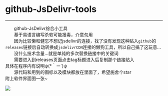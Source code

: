 # github-JsDelivr-tools
 ------
　　github-JsDelivr综合小工具
  <br>
　　基于易语言编写杀软可能报毒，介意勿用
    <br>
　　因为比较懒和健忘不想记jsdelivr的连接，找了没有发现这种贴入`github`的`releases`链接后自动转换成`jsdelivrCDN`连接的懒狗工具，所以自己搞了这玩意…
    <br>
　　没什么技术含量…就是单纯的多次替换链接中的关键词
    <br>
　　需要进入到releases页面点击tag标题进入后复制那个链接贴入
    <br>
具体在程序内有说明ψ(*｀ー´)ψ
  <br>
　　源代码和用到的图标以及模块都放在里面了，希望施舍个star
  <br>
附上软件界面图一张~
  <br>

<img src="https://github.com/histion/github-JsDelivr-tools/blob/main/%E9%A2%84%E8%A7%88.png" >

